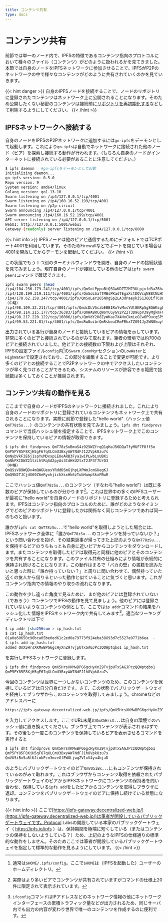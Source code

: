 ```yaml
---
title: コンテンツ共有
type: docs
---
```


# コンテンツ共有
前節では単一のノード内で、IPFSの特徴であるコンテンツ指向のプロトコルにおいて種々のファイル（コンテンツ）がどのように扱われるかを見てきました。本節では自身のノードをIPFSネットワークに参加させることで、IPFSがP2Pのネットワークの中で様々なコンテンツがどのように共有されていくのかを見ていきます。

{{< hint danger >}}
自身のIPFSノードを接続することで、ノードのリポジトリに登録されたコンテンツはネットワーク上に公開されることになります。そのため公開したくない秘密のコンテンツは接続前に[リポジトリを再初期化する](/faq/#q-ipfsリポジトリを再度初期化するには)などして削除するようにしてください。
{{< /hint >}}


## IPFSネットワークへ接続する

自身のノードをIPFSのP2Pネットワークに追加するには`go-ipfs`をデーモンとして起動します。これにより`go-ipfs`は自動でネットワークに接続された他のノード（ピア）を探索し接続する動作が行われます。（もちろん自身のノードがインターネットに接続されている必要があることに注意してください。）

```bash
$ ipfs daemon   #go-ipfsをデーモンとして起動
Initializing daemon...
go-ipfs version: 0.5.0
Repo version: 9
System version: amd64/linux
Golang version: go1.13.10
Swarm listening on /ip4/127.0.0.1/tcp/4001
Swarm listening on /ip4/160.16.52.199/tcp/4001
Swarm listening on /p2p-circuit
Swarm announcing /ip4/127.0.0.1/tcp/4001
Swarm announcing /ip4/160.16.52.199/tcp/4001
API server listening on /ip4/127.0.0.1/tcp/5001
WebUI: http://127.0.0.1:5001/webui
Gateway (readonly) server listening on /ip4/127.0.0.1/tcp/8080
```
{{< hint info >}}
IPFSノードは他のピアと通信するためにデフォルトではTCPポート4001を利用しています。そのためFirewallなどでポートを閉じている場合は4001を開放してからデーモンを起動してください。
{{< /hint >}}

この状態でもう１つ別のターミナルウィンドウを開き、自身のノードの接続状態を見てみましょう。現在自身のノードが接続している他のピアは`ipfs swarm peers`コマンドで確認できます。
```bash
ipfs swarm peers |head
/ip4/104.236.179.241/tcp/4001/ipfs/QmSoLPppuBtQSGwKDZT2M73ULpjvfd3aZ6ha4oFGL1KrGM
/ip4/128.199.219.111/tcp/4001/ipfs/QmSoLSafTMBsPKadTEgaXctDQVcqN88CNLHXMkTNwMKPnu
/ip4/178.62.158.247/tcp/4001/ipfs/QmSoLer265NRgSp2LA3dPaeykiS1J6DifTC88f5uVQKNAd
（中略）
/ip4/98.109.32.211/tcp/4001/ipfs/QmdcDLV5czbEBB1RoYvMxsYUt8KRp5g8GWKsg86cHb2ByD
/ip4/98.114.215.177/tcp/36383/ipfs/QmWABRCqWoYCGyGV2PZ2T3D9upV39yMgkmFCprXVsKvAZr
/ip4/98.217.220.122/tcp/16006/ipfs/QmVdY2H8ZyWKae7X4HoCkmLeGCw6P9ucqSPSAS9KfeohFf
/ip4/99.53.221.81/tcp/4001/ipfs/QmcRw8uibrQmRsbeaCRmFRkxTZG91Jy2WN8kuythaZiopz
```
出力されている各行が自身のノードと接続しているピアの情報を示しています。非常に多くのピアと接続されているのがみて取れます。筆者の環境では約700のピアと接続されていました。他ピアとの接続数の下限および上限はそれぞれ、IPFSの設定ファイル`config`内[^1]の`Swarm.ConnMgr`セクションの`LowWater`と`HighWater`で設定されており、この部分を編集することで変更が可能です。より多くのピアとの接続することでP2Pネットワークの中でアクセスしたいコンテンツが早く見つけることができるため、システムのリソースが許容できる範囲で接続数は多くしておくことが推奨されます。

## コンテンツ共有の動作を見る
ここまでで自身のノードがIPFSのネットワークに接続されました。これにより自身のノードのリポジトリに登録されているコンテンツもネットワーク上で共有されることになります。実際に前節で登録した"hello world"（ハッシュ値`QmT78zSu...`）のコンテンツの共有状態を見てみましょう。`ipfs dht findprovs`コマンドで当該ハッシュ値を指定することで、IPFSネットワーク上でこのコンテンツを保持しているピアの情報が取得できます。
```bash
$ ipfs dht findprovs QmT78zSuBmuS4z925WZfrqQ1qHaJ56DQaTfyMUF7F8ff5o
QmP5PY85F8XjH5gF67qXLCmU3BxyAW7NdFJ122Vpk8zu7s
QmNybVkF2E6j1spYuMDxxpLEUeARB3Fya1w1PLwbLsUBKi
QmNkPXCDWZ21tzLhtRqSA2pyAs3CdHkU2txT2JP3f7UrD3
（中略）
QmQSsV89WQDv4mQWGUeosYRddDSmGjhpLXPWmJcmGUegKJ
QmQ9N2TJCjdX69Z6eRyxkjichXsxHk6zTubHumpSkxPBwR
```
ここでハッシュ値`QmT78zSu...`のコンテンツ（すなわち”hello world”）は既に多数のピアが保持しているのが分かります[^2]。これは世界中の多くのIPFSユーザーが最初に"hello world"を自身のノードのリポジトリに登録するためと考えられます。IPFSはコンテンツ指向のプロトコルのために、誰がどのようなタイミングでどのピアのリポジトリに登録したかは関係なく同じコンテンツであれば同一のものと扱います。

誰かが`ipfs cat QmT78zSu...`で"hello world"を取得しようとした場合には、IPFSネットワーク全体に「誰か`QmT78zSu...`のコンテンツを持っていないか？」という問い合わせを投げ、その結果返事が帰ってきた上記のような`QmT78zSu...`を保持するピアのうちもっとも自身に近いピアからコンテンツをダウンロードします。またコンテンツを取得したピアは取得元と同様に他のピアとそのコンテンツを共有することになります。このファイル共有の仕組みにより情報が永続的に保持され続けることになります。この動作はまるで「バカの壁」の書籍を読みたいと思った時に「誰か持っていない？」と周りに問い合わせて、偶然持っていた近くの友人から借りるといった動作と似ていることに気づくと思います。これがコンテンツ指向での情報のやり取りの流れになります。

この動作を少し違った角度で見るために、まだ他のピアには登録されていない（であろう）コンテンツでIPFSの動作を見て見ましょう。他のピアには登録されていないようなコンテンツの例として、ここでは`ip addr`コマンドの結果をハッシュ化した情報をIPFSネットワーク内で共有してみます[^3]。適当なワーキングディレクトリ以下で
```bash
$ ip addr |sha256sum > ip_hash.txt
$ cat ip_hash.txt
01a0e60650c96bca05be0ed61c2ed0e79773f924eba38893d7c5527e0771b6ea  -
$ ipfs add ip_hash.txt
added QmX5HrsXKMwBPG6gcHyXnZ9TvjpUTxSAGJPczQQWptqbo1 ip_hash.txt
```
を実行しIPFSネットワークに登録します。
```bash
$ ipfs dht findprovs QmX5HrsXKMwBPG6gcHyXnZ9TvjpUTxSAGJPczQQWptqbo1
QmP5PY85F8XjH5gF67qXLCmU3BxyAW7NdFJ1h8Vpk8zu7s
```
今回のコンテンツは世界に一つしかないコンテンツのため、このコンテンツを保持しているピアは自分自身だけです。さて、この状態でパブリックゲートウェイを経由してブラウザからこのコンテンツを取得してみましょう。chromeなどのアドレスバーに
```bash
https://ipfs-gateway.decentralized-web.jp/ipfs/QmX5HrsXKMwBPG6gcHyXnZ9TvjpUTxSAGJPczQQWptqbo1
```
を入力してアクセスします。ここでURL末尾の`QmX5HrsX...`は自身の環境でのハッシュ値に置き換えてください。ブラウザ上でコンテンツが表示されるはずです。その後もう一度このコンテンツを保持しているピアを表示させるコマンドを実行すると
```bash
$ ipfs dht findprovs QmX5HrsXKMwBPG6gcHyXnZ9TvjpUTxSAGJPczQQWptqbo1
QmP5PY85F8XjH5gF67qXLCmU3BxyAW7NdFJ1h8Vpk8zu7s
QmVU5iBx5a8tKJimkPzn3mzeGfEW8LjwgZV1xV4yu4bjaD
```
のようにパブリックゲートウェイのピア`QmVU5iBx...`にもコンテンツが保持されているのがみて取れます。これはブラウザからコンテンツ取得を依頼されたパブリックゲートウェイのピアからIPFSネットワークにコンテンツの保持者を問い合わせ、保持している`ipfs add`をしたピアからコンテンツを取得しブラウザに返却。コンテンツをパブリックゲートウェイのピアに保持し続けている状態になります。

{{< hint info >}}
ここで[https://ipfs-gateway.decentralized-web.jp/](https://ipfs-gateway.decentralized-web.jp/)は筆者が開設しているパブリックゲートウェイです。Protocol Labsの開設している本家のパブリックゲートウェイ（ https://ipfs.io/ipfs ）は、保持期間を極端に短くしている（またはコンテンツの保持をしないようしている？）ため、上記のようなIPFSの仕様通りの標準的な動作をしません。そのためここでは筆者が開設しているパブリックゲートウェイを指定して標準的な動作を見るようにしています。
{{< /hint >}}



[^1]: 通常は`$HOME/.ipfs/config`。ここで`$HOME`は（IPFSを起動した）ユーザーのホームディレクトリ。

[^2]: 実際はより多いピアでコンテンツが共有されていますがコマンドの仕様上20件に限定されて表示されています。

[^3]: `ifconfig`コマンドはIPアドレスなどのネットワーク情報の他にネットワークインターフェースの累積トラフィック量などが出力されるため、同じサーバ内でも出力の内容が変わり世界で唯一のコンテンツを作成するのに便利です。
